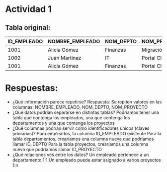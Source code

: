 # Actividad 1 #
## Tabla original: ##
| ID_EMPLEADO | NOMBRE_EMPLEADO | NOM_DEPTO | NOM_PROYECTO   |
|-------------|-----------------|-----------|----------------|
| 1001        | Alicia Gómez    | Finanzas  | Migración SAP  |
| 1002        | Juan Martínez   | IT        | Portal Cliente |
| 1001        | Alicia Gómez    | Finanzas  | Portal Cliente |

# Respuestas: #
- ¿Qué información parece repetirse?
Respuesta: Se repiten valores en las columnas: NOMBRE_EMPLEADO, NOM_DEPTO, NOM_PROYECTO
- ¿Qué datos podrían separarse en distintas tablas?
Podríamos tener una tabla que contenga los empleados, una que contenga los departamentos y una que contenga los proyectos
- ¿Qué columnas podrían servir como identificadores únicos (claves primarias)?
Para empleados, la columna ID_EMPLEADO existente
Para la tabla departamentos, crearíamos una columna nueva que podríamos llamar ID_DEPTO
Para la tabla proyectos, crearíamos una columna nueva que podríamos llamar ID_PROYECTO
- ¿Qué relaciones ves entre los datos?
Un empleado pertenece a un departamento 1:1
Un empleado puede estar asignado a varios proyectos 1:n
